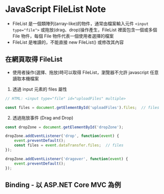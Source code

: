 ﻿# JavaScript FileList Note

- FileList 是一個類陣列(array-like)的物件，通常由檔案輸入元件 `<input type="file">` 或拖放(drag、drop)操作產生，FileList 裡面包含一個或多個 File 物件，每個 File 物件代表一個使用者選擇的檔案
- FileList 是唯讀的，不能直接 new FileList() 或修改其內容

## 在網頁取得 FileList

- 使用者操作(選擇、拖放)時可以取得 FileList，瀏覽器不允許 javascript 任意讀取本機檔案

1. 透過 input 元素的 files 屬性
```javascript
// HTML: <input type="file" id="uploadFiles" multiple>

const files = document.getElementById('uploadFiles').files;  // files
```

2. 透過拖放事件 (Drag and Drop)
```javascript
const dropZone = document.getElementById('dropZone');

dropZone.addEventListener('drop', function(event) {
    event.preventDefault();
    const files = event.dataTransfer.files;  // files
});

dropZone.addEventListener('dragover', function(event) {
    event.preventDefault();
});
```

## Binding - 以 ASP.NET Core MVC 為例

